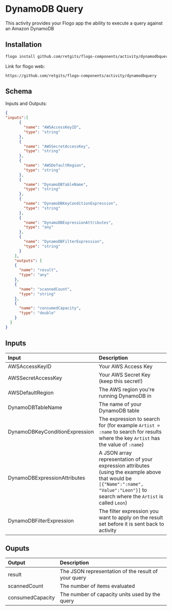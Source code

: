 # DynamoDB Query
This activity provides your Flogo app the ability to execute a query against an Amazon DynamoDB

## Installation

```bash
flogo install github.com/retgits/flogo-components/activity/dynamodbquery
```
Link for flogo web:
```
https://github.com/retgits/flogo-components/activity/dynamodbquery
```

## Schema
Inputs and Outputs:

```json
{
"inputs":[
      {
        "name": "AWSAccessKeyID",
        "type": "string"
      },
      {
        "name": "AWSSecretAccessKey",
        "type": "string"
      },
      {
        "name": "AWSDefaultRegion",
        "type": "string"
      },
      {
        "name": "DynamoDBTableName",
        "type": "string"
      },
      {
        "name": "DynamoDBKeyConditionExpression",
        "type": "string"
      },
      {
        "name": "DynamoDBExpressionAttributes",
        "type": "any"
      },
      {
        "name": "DynamoDBFilterExpression",
        "type": "string"
      }
    ],
    "outputs": [
    {
      "name": "result",
      "type": "any"
    },
    {
      "name": "scannedCount",
      "type": "string"
    },
    {
      "name": "consumedCapacity",
      "type": "double"
    }
  ]
}
```
## Inputs
| Input                          | Description    |
|:-------------------------------|:---------------|
| AWSAccessKeyID                 | Your AWS Access Key                       |
| AWSSecretAccessKey             | Your AWS Secret Key (keep this secret!)   |
| AWSDefaultRegion               | The AWS region you're running DynamoDB in |
| DynamoDBTableName              | The name of your DynamoDB table           |
| DynamoDBKeyConditionExpression | The expression to search for (for example `Artist = :name` to search for results where the key `Artist` has the value of `:name`) |
| DynamoDBExpressionAttributes   | A JSON array representation of your expression attributes (using the example above that would be `[{"Name":":name", "Value":"Leon"}]` to search where the `Artist` is called `Leon`) |  
| DynamoDBFilterExpression       | The filter expression you want to apply on the result set before it is sent back to activity |

## Ouputs
| Output           | Description                                         |
|:-----------------|:----------------------------------------------------|
| result           | The JSON representation of the result of your query |
| scannedCount     | The number of items evaluated                       |
| consumedCapacity | The number of capacity units used by the query      |